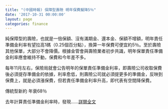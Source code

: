 ```yaml
---
title: "(中國時報) 保障型壽險 明年保費擬降5％"
date: '2017-10-31 00:00:00'
layout: page
categories: finance
---
```


純保障型的壽險，也就是一倍保額、沒有滿期金、還本金、保額不增額，明年責任準備金利率有望拉高1碼（0.25個百分點），換算一年保費可便宜約5％。至於壽險其他保單，大部分不會降價。根據金管會與壽險業者初步共識，明年保單責任準備金利率應會維持不動，保費和今年差不多。

每年11月左右，保險局就會公告明年的保單責任準備金利率，即壽險公司收取保費後必須提存準備金的依據，利率愈低，則壽險公司就必須提更多的準備金，反映到保費上，就是必須漲保費，但若責任準備金利率升高，即代表有空間降保費。

傳統型新約 年衰68％

去年計算責任準備金利率時，發現......[詳閱全文](http://www.chinatimes.com/newspapers/20171030000331-260110)